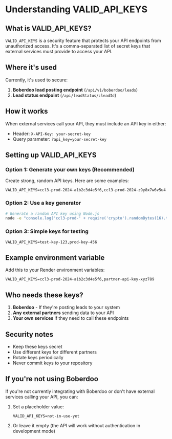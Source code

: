 # Understanding VALID_API_KEYS

## What is VALID_API_KEYS?

`VALID_API_KEYS` is a security feature that protects your API endpoints from unauthorized access. It's a comma-separated list of secret keys that external services must provide to access your API.

## Where it's used

Currently, it's used to secure:
1. **Boberdoo lead posting endpoint** (`/api/v1/boberdoo/leads`)
2. **Lead status endpoint** (`/api/leadStatus/:leadId`)

## How it works

When external services call your API, they must include an API key in either:
- Header: `X-API-Key: your-secret-key`
- Query parameter: `?api_key=your-secret-key`

## Setting up VALID_API_KEYS

### Option 1: Generate your own keys (Recommended)
Create strong, random API keys. Here are some examples:

```
VALID_API_KEYS=ccl3-prod-2024-a1b2c3d4e5f6,ccl3-prod-2024-z9y8x7w6v5u4
```

### Option 2: Use a key generator
```bash
# Generate a random API key using Node.js
node -e "console.log('ccl3-prod-' + require('crypto').randomBytes(16).toString('hex'))"
```

### Option 3: Simple keys for testing
```
VALID_API_KEYS=test-key-123,prod-key-456
```

## Example environment variable

Add this to your Render environment variables:
```
VALID_API_KEYS=ccl3-prod-2024-a1b2c3d4e5f6,partner-api-key-xyz789
```

## Who needs these keys?

1. **Boberdoo** - If they're posting leads to your system
2. **Any external partners** sending data to your API
3. **Your own services** if they need to call these endpoints

## Security notes

- Keep these keys secret
- Use different keys for different partners
- Rotate keys periodically
- Never commit keys to your repository

## If you're not using Boberdoo

If you're not currently integrating with Boberdoo or don't have external services calling your API, you can:

1. Set a placeholder value:
   ```
   VALID_API_KEYS=not-in-use-yet
   ```

2. Or leave it empty (the API will work without authentication in development mode)